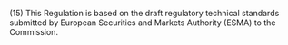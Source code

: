 (15) This Regulation is based on the draft regulatory technical standards submitted by European Securities and Markets Authority (ESMA) to the Commission.